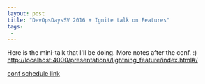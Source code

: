 ```yaml
---
layout: post
title: "DevOpsDaysSV 2016 + Ignite talk on Features"
tags:
 -
---
```


Here is the mini-talk that I'll be doing. More notes after the conf. :) [http://localhost:4000/presentations/lightning_feature/index.html#/](http://localhost:4000/presentations/lightning_feature/index.html#/)

[conf schedule link](http://dodsv2016.busyconf.com/schedule#activity_56fc9a13131ba7fae0000002)
